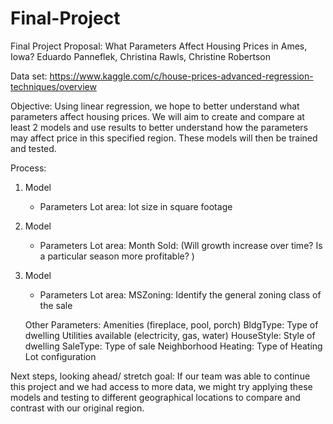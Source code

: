 # Final-Project

Final Project Proposal: What Parameters Affect Housing Prices in Ames, Iowa?
Eduardo Panneflek, Christina Rawls, Christine Robertson

Data set: https://www.kaggle.com/c/house-prices-advanced-regression-techniques/overview

Objective:
Using linear regression, we hope to better understand what parameters affect housing prices. We will aim to create and compare at least 2 models and use results to better understand how the parameters may affect price in this specified region. These models will then be trained and tested.

Process:

1) Model
	- Parameters
	Lot area: lot size in square footage

2) Model 
	- Parameters
	Lot area:
	Month Sold: (Will growth increase over time? Is a particular season more profitable? )

3) Model
	- Parameters
	Lot area:
	MSZoning: Identify the general zoning class of the sale

	Other Parameters:
	Amenities (fireplace, pool, porch)
	BldgType: Type of dwelling 
	Utilities available (electricity, gas, water)
	HouseStyle: Style of dwelling
	SaleType: Type of sale
	Neighborhood
	Heating: Type of Heating
	Lot configuration

Next steps, looking ahead/ stretch goal:
If our team was able to continue this project and we had access to more data, we might try applying these models and testing to different geographical locations to compare and contrast with our original region.
